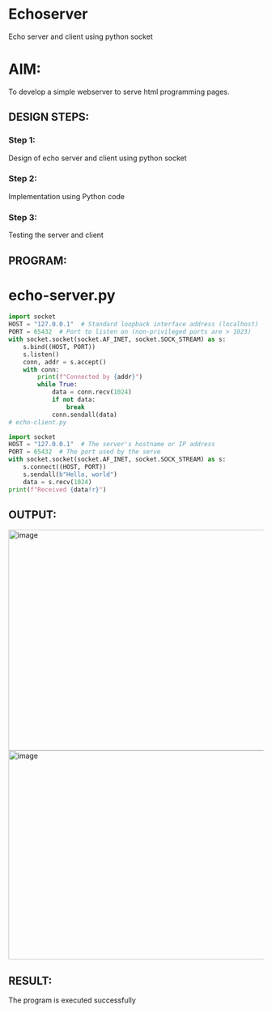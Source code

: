 # Echoserver
Echo server and client using python socket

# AIM:

To develop a simple webserver to serve html programming pages.

## DESIGN STEPS:

### Step 1:

Design of echo server and client using python socket

### Step 2:

Implementation using Python code

### Step 3:

Testing the server and client 

## PROGRAM:


# echo-server.py

```python
import socket
HOST = "127.0.0.1"  # Standard loopback interface address (localhost)
PORT = 65432  # Port to listen on (non-privileged ports are > 1023)
with socket.socket(socket.AF_INET, socket.SOCK_STREAM) as s:
    s.bind((HOST, PORT))
    s.listen()
    conn, addr = s.accept()
    with conn:
        print(f"Connected by {addr}")
        while True:
            data = conn.recv(1024)
            if not data:
                break
            conn.sendall(data)
# echo-client.py

import socket
HOST = "127.0.0.1"  # The server's hostname or IP address
PORT = 65432  # The port used by the serve
with socket.socket(socket.AF_INET, socket.SOCK_STREAM) as s:
    s.connect((HOST, PORT))
    s.sendall(b"Hello, world")
    data = s.recv(1024)
print(f"Received {data!r}")
```
## OUTPUT:
<img width="1316" height="436" alt="image" src="https://github.com/user-attachments/assets/4568310a-7dbe-4b15-a32e-655484358375" />
<img width="1263" height="413" alt="image" src="https://github.com/user-attachments/assets/f644c9cb-7459-44e9-bad1-06401028df80" />

## RESULT:
The program is executed successfully
